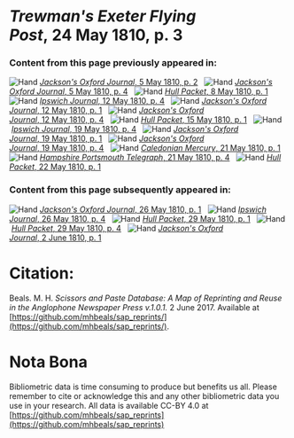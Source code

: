 # *Trewman's Exeter Flying Post*, 24 May 1810, p. 3  
  
### Content from this page previously appeared in:  
![Hand](http://scissorsandpaste.net/wp-content/uploads/2017/06/smallhandpointer.png) [*Jackson's Oxford Journal*, 5 May 1810, p. 2](https://mhbeals.github.io/sap_html/Jackson's-Oxford-Journal/Jackson's-Oxford-Journal-5-May-1810-p-2)  
![Hand](http://scissorsandpaste.net/wp-content/uploads/2017/06/smallhandpointer.png) [*Jackson's Oxford Journal*, 5 May 1810, p. 4](https://mhbeals.github.io/sap_html/Jackson's-Oxford-Journal/Jackson's-Oxford-Journal-5-May-1810-p-4)  
![Hand](http://scissorsandpaste.net/wp-content/uploads/2017/06/smallhandpointer.png) [*Hull Packet*, 8 May 1810, p. 1](https://mhbeals.github.io/sap_html/Hull-Packet/Hull-Packet-8-May-1810-p-1)  
![Hand](http://scissorsandpaste.net/wp-content/uploads/2017/06/smallhandpointer.png) [*Ipswich Journal*, 12 May 1810, p. 4](https://mhbeals.github.io/sap_html/Ipswich-Journal/Ipswich-Journal-12-May-1810-p-4)  
![Hand](http://scissorsandpaste.net/wp-content/uploads/2017/06/smallhandpointer.png) [*Jackson's Oxford Journal*, 12 May 1810, p. 1](https://mhbeals.github.io/sap_html/Jackson's-Oxford-Journal/Jackson's-Oxford-Journal-12-May-1810-p-1)  
![Hand](http://scissorsandpaste.net/wp-content/uploads/2017/06/smallhandpointer.png) [*Jackson's Oxford Journal*, 12 May 1810, p. 4](https://mhbeals.github.io/sap_html/Jackson's-Oxford-Journal/Jackson's-Oxford-Journal-12-May-1810-p-4)  
![Hand](http://scissorsandpaste.net/wp-content/uploads/2017/06/smallhandpointer.png) [*Hull Packet*, 15 May 1810, p. 1](https://mhbeals.github.io/sap_html/Hull-Packet/Hull-Packet-15-May-1810-p-1)  
![Hand](http://scissorsandpaste.net/wp-content/uploads/2017/06/smallhandpointer.png) [*Ipswich Journal*, 19 May 1810, p. 4](https://mhbeals.github.io/sap_html/Ipswich-Journal/Ipswich-Journal-19-May-1810-p-4)  
![Hand](http://scissorsandpaste.net/wp-content/uploads/2017/06/smallhandpointer.png) [*Jackson's Oxford Journal*, 19 May 1810, p. 1](https://mhbeals.github.io/sap_html/Jackson's-Oxford-Journal/Jackson's-Oxford-Journal-19-May-1810-p-1)  
![Hand](http://scissorsandpaste.net/wp-content/uploads/2017/06/smallhandpointer.png) [*Jackson's Oxford Journal*, 19 May 1810, p. 4](https://mhbeals.github.io/sap_html/Jackson's-Oxford-Journal/Jackson's-Oxford-Journal-19-May-1810-p-4)  
![Hand](http://scissorsandpaste.net/wp-content/uploads/2017/06/smallhandpointer.png) [*Caledonian Mercury*, 21 May 1810, p. 1](https://mhbeals.github.io/sap_html/Caledonian-Mercury/Caledonian-Mercury-21-May-1810-p-1)  
![Hand](http://scissorsandpaste.net/wp-content/uploads/2017/06/smallhandpointer.png) [*Hampshire Portsmouth Telegraph*, 21 May 1810, p. 4](https://mhbeals.github.io/sap_html/Hampshire-Portsmouth-Telegraph/Hampshire-Portsmouth-Telegraph-21-May-1810-p-4)  
![Hand](http://scissorsandpaste.net/wp-content/uploads/2017/06/smallhandpointer.png) [*Hull Packet*, 22 May 1810, p. 1](https://mhbeals.github.io/sap_html/Hull-Packet/Hull-Packet-22-May-1810-p-1)  
  
### Content from this page subsequently appeared in:  
![Hand](http://scissorsandpaste.net/wp-content/uploads/2017/06/smallhandpointer.png) [*Jackson's Oxford Journal*, 26 May 1810, p. 1](https://mhbeals.github.io/sap_html/Jackson's-Oxford-Journal/Jackson's-Oxford-Journal-26-May-1810-p-1)  
![Hand](http://scissorsandpaste.net/wp-content/uploads/2017/06/smallhandpointer.png) [*Ipswich Journal*, 26 May 1810, p. 4](https://mhbeals.github.io/sap_html/Ipswich-Journal/Ipswich-Journal-26-May-1810-p-4)  
![Hand](http://scissorsandpaste.net/wp-content/uploads/2017/06/smallhandpointer.png) [*Hull Packet*, 29 May 1810, p. 1](https://mhbeals.github.io/sap_html/Hull-Packet/Hull-Packet-29-May-1810-p-1)  
![Hand](http://scissorsandpaste.net/wp-content/uploads/2017/06/smallhandpointer.png) [*Hull Packet*, 29 May 1810, p. 4](https://mhbeals.github.io/sap_html/Hull-Packet/Hull-Packet-29-May-1810-p-4)  
![Hand](http://scissorsandpaste.net/wp-content/uploads/2017/06/smallhandpointer.png) [*Jackson's Oxford Journal*, 2 June 1810, p. 1](https://mhbeals.github.io/sap_html/Jackson's-Oxford-Journal/Jackson's-Oxford-Journal-2-June-1810-p-1)  


# Citation: 

Beals. M. H. *Scissors and Paste Database: A Map of Reprinting and Reuse in the Anglophone Newspaper Press v.1.0.1.* 2 June 2017. Available at [https://github.com/mhbeals/sap_reprints/](https://github.com/mhbeals/sap_reprints/). 

# Nota Bona

Bibliometric data is time consuming to produce but benefits us all. Please remember to cite or acknowledge this and any other bibliometric data you use in your research. All data is available CC-BY 4.0 at [https://github.com/mhbeals/sap_reprints](https://github.com/mhbeals/sap_reprints)